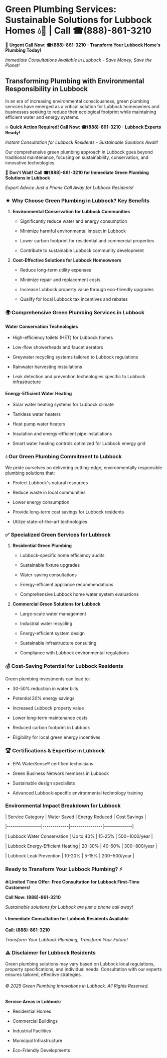 # Green Plumbing Services: Sustainable Solutions for Lubbock Homes 💧🌿 | Call ☎(888)-861-3210

🚨 **Urgent Call Now: ☎(888)-861-3210 - Transform Your Lubbock Home's Plumbing Today!**
*Immediate Consultations Available in Lubbock - Save Money, Save the Planet!*

## Transforming Plumbing with Environmental Responsibility in Lubbock

In an era of increasing environmental consciousness, green plumbing services have emerged as a critical solution for Lubbock homeowners and businesses seeking to reduce their ecological footprint while maintaining efficient water and energy systems. 

🔥 **Quick Action Required! Call Now: ☎(888)-861-3210 - Lubbock Experts Ready!**
*Instant Consultation for Lubbock Residents - Sustainable Solutions Await!*

Our comprehensive green plumbing approach in Lubbock goes beyond traditional maintenance, focusing on sustainability, conservation, and innovative technologies.

🚨 **Don't Wait! Call ☎(888)-861-3210 for Immediate Green Plumbing Solutions in Lubbock**
*Expert Advice Just a Phone Call Away for Lubbock Residents!*

### ★ Why Choose Green Plumbing in Lubbock? Key Benefits

1. **Environmental Conservation for Lubbock Communities** 
   - Significantly reduce water and energy consumption
   - Minimize harmful environmental impact in Lubbock
   - Lower carbon footprint for residential and commercial properties
   - Contribute to sustainable Lubbock community development

2. **Cost-Effective Solutions for Lubbock Homeowners** 
   - Reduce long-term utility expenses
   - Minimize repair and replacement costs
   - Increase Lubbock property value through eco-friendly upgrades
   - Qualify for local Lubbock tax incentives and rebates

### 🌍 Comprehensive Green Plumbing Services in Lubbock

#### Water Conservation Technologies
- High-efficiency toilets (HET) for Lubbock homes
- Low-flow showerheads and faucet aerators
- Greywater recycling systems tailored to Lubbock regulations
- Rainwater harvesting installations
- Leak detection and prevention technologies specific to Lubbock infrastructure

#### Energy-Efficient Water Heating
- Solar water heating systems for Lubbock climate
- Tankless water heaters
- Heat pump water heaters
- Insulation and energy-efficient pipe installations
- Smart water heating controls optimized for Lubbock energy grid

### 💧 Our Green Plumbing Commitment to Lubbock

We pride ourselves on delivering cutting-edge, environmentally responsible plumbing solutions that:
- Protect Lubbock's natural resources
- Reduce waste in local communities
- Lower energy consumption
- Provide long-term cost savings for Lubbock residents
- Utilize state-of-the-art technologies

### ✅ Specialized Green Services for Lubbock

1. **Residential Green Plumbing**
   - Lubbock-specific home efficiency audits
   - Sustainable fixture upgrades
   - Water-saving consultations
   - Energy-efficient appliance recommendations
   - Comprehensive Lubbock home water system evaluations

2. **Commercial Green Solutions for Lubbock**
   - Large-scale water management
   - Industrial water recycling
   - Energy-efficient system design
   - Sustainable infrastructure consulting
   - Compliance with Lubbock environmental regulations

### 💰 Cost-Saving Potential for Lubbock Residents

Green plumbing investments can lead to:
- 30-50% reduction in water bills
- Potential 20% energy savings
- Increased Lubbock property value
- Lower long-term maintenance costs
- Reduced carbon footprint in Lubbock
- Eligibility for local green energy incentives

### 🏆 Certifications & Expertise in Lubbock

- EPA WaterSense® certified technicians
- Green Business Network members in Lubbock
- Sustainable design specialists
- Advanced Lubbock-specific environmental technology training

### Environmental Impact Breakdown for Lubbock

| Service Category | Water Saved | Energy Reduced | Cost Savings |
|-----------------|-------------|----------------|--------------|
| Lubbock Water Conservation | Up to 40% | 15-25% | $500-$1000/year |
| Lubbock Energy-Efficient Heating | 20-30% | 40-60% | $300-$800/year |
| Lubbock Leak Prevention | 10-20% | 5-15% | $200-$500/year |

### Ready to Transform Your Lubbock Plumbing? ⚡

**🔥 Limited Time Offer: Free Consultation for Lubbock First-Time Customers!**

**Call Now: (888)-861-3210**
*Sustainable solutions for Lubbock are just a phone call away!*

#### 📞 Immediate Consultation for Lubbock Residents Available

**Call: (888)-861-3210**
*Transform Your Lubbock Plumbing, Transform Your Future!*

### ⚠️ Disclaimer for Lubbock Residents

Green plumbing solutions may vary based on Lubbock local regulations, property specifications, and individual needs. Consultation with our experts ensures tailored, effective strategies.

###### © 2025 Green Plumbing Innovations in Lubbock. All Rights Reserved.

**Service Areas in Lubbock:** 
- Residential Homes
- Commercial Buildings
- Industrial Facilities
- Municipal Infrastructure
- Eco-Friendly Developments